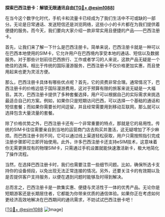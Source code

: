 **探索巴西注册卡：解锁无限通讯自由[[TG💪+ @esim1088](https://t.me/s/esim1088)]**

在当今这个数字化时代，手机卡和流量卡已经成为了我们生活中不可或缺的一部分。无论是日常通话、发送短信还是浏览网络，这些小小的卡片都在为我们提供着便捷的服务。而今天，我们要向大家介绍一款非常实用且便捷的产品——巴西注册卡。

首先，让我们来了解一下什么是巴西注册卡。简单来说，巴西注册卡就是一种可以在巴西本地使用的SIM卡，它允许用户在巴西境内享受本地的通话、短信以及数据服务。对于那些计划前往巴西旅行、工作或者学习的人来说，这款产品无疑是一个绝佳的选择。相比于传统的国际漫游服务，巴西注册卡不仅价格更加实惠，而且使用起来也更为灵活方便。

那么，巴西注册卡具体有哪些优点呢？首先，它的资费非常合理。通常情况下，巴西注册卡的价格远低于国际漫游费用，这对于预算有限的旅客来说无疑是一大福音。其次，巴西注册卡提供了多种套餐选择，用户可以根据自己的实际需求来挑选最适合自己的方案。例如，如果你只是短期访问巴西，可以选择一个基础的通话和短信套餐；而如果你需要长时间逗留，并且经常需要用到移动互联网，那么就可以选择包含大量流量的套餐。

除了价格优势之外，巴西注册卡还有一个非常重要的特点，那就是它的易用性。传统的SIM卡往往需要亲自到当地的运营商门店去购买并激活，这无疑增加了不少麻烦。而巴西注册卡则不同，它可以通过线上渠道轻松获取，用户只需按照指引完成注册步骤即可立即开始使用。此外，许多巴西注册卡还支持eSIM技术，这意味着你无需更换现有的物理SIM卡，只需通过手机设置就能快速激活新卡，极大地简化了操作流程。

当然，在选择巴西注册卡时，我们也需要注意一些细节问题。比如，确保所选卡支持你的设备频段，以免出现无法正常连接的情况。另外，还要关注卡的有效期以及是否提供客户支持服务，以便在遇到问题时能够及时得到解决。

总而言之，巴西注册卡是一款集实惠、便捷与灵活性于一体的优秀产品。无论你是短期游客还是长期居住者，它都能为你带来优质的通信体验。如果你正在考虑如何更经济高效地解决在巴西期间的通讯需求，不妨试试巴西注册卡吧！

[[TG💪+ @esim1088](https://t.me/s/esim1088) ![Image](https://i.postimg.cc/4NQfJmqS/Snipaste-2025-05-13-00-14-12.png)]